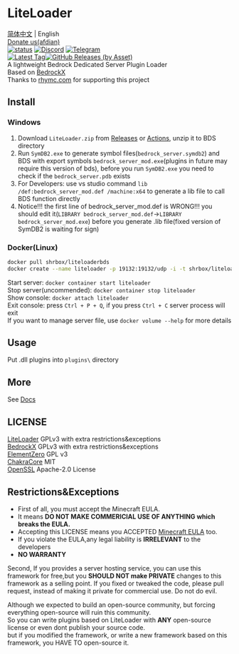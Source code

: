 # LiteLoader
[简体中文](README_zh-cn.md) | English  
[Donate us(afdian)](https://afdian.net/@liteldev)  
<a href="https://github.com/LiteLDev/LiteLoader/actions">![status](https://img.shields.io/github/workflow/status/LiteLDev/LiteLoader/Build%20LiteLoader?style=for-the-badge)</a>
<a href="https://discord.gg/27KTrxHc9t">![Discord](https://img.shields.io/discord/849252980430864384?style=for-the-badge)</a>
<a href="https://t.me/liteloader">![Telegram](https://img.shields.io/badge/telegram-LiteLoader-%232CA5E0?style=for-the-badge&logo=Telegram)</a><br>
<a href="https://github.com/LiteLDev/LiteLoader/releases/latest">![Latest Tag](https://img.shields.io/github/v/tag/LiteLDev/LiteLoader?label=LATEST%20TAG&style=for-the-badge)![GitHub Releases (by Asset)](https://img.shields.io/github/downloads/LiteLDev/LiteLoader/latest/total?style=for-the-badge)</a><br>
A lightweight Bedrock Dedicated Server Plugin Loader  
Based on [BedrockX](https://github.com/Sysca11/BedrockX)  
Thanks to [rhymc.com](https://www.rhymc.com/) for supporting this project

## Install
### Windows
1. Download `LiteLoader.zip` from [Releases](https://github.com/LiteLDev/LiteLoader/releases) or [Actions](https://github.com/LiteLDev/LiteLoader/actions), unzip it to BDS directory
2. Run `SymDB2.exe` to generate symbol files(`bedrock_server.symdb2`) and BDS with export symbols `bedrock_server_mod.exe`(plugins in future may require this version of bds), before you run `SymDB2.exe` you need to check if the `bedrock_server.pdb` exists
3. For Developers: use vs studio command `lib /def:bedrock_server_mod.def /machine:x64` to generate a lib file to call BDS function directly
4. Notice!!! the first line of bedrock_server_mod.def is WRONG!!!  you should edit it(`LIBRARY bedrock_server_mod.def`->`LIBRARY bedrock_server_mod.exe`) before you generate .lib file(fixed version of SymDB2 is waiting for sign)

### Docker(Linux)
```bash
docker pull shrbox/liteloaderbds
docker create --name liteloader -p 19132:19132/udp -i -t shrbox/liteloaderbds
```
Start server: `docker container start liteloader`  
Stop server(uncommended): `docker container stop liteloader`  
Show console: `docker attach liteloader`  
Exit console: press `Ctrl + P + Q`, if you press `Ctrl + C` server process will exit  
If you want to manage server file, use `docker volume --help` for more details

## Usage
Put .dll plugins into `plugins\` directory  

## More
See [Docs](https://docs.litetitle.com/)

## LICENSE  
[LiteLoader](https://github.com/LiteLDev/LiteLoader) GPLv3 with extra restrictions&exceptions  
[BedrockX](https://github.com/Sysca11/BedrockX) GPLv3 with extra restrictions&exceptions  
[ElementZero](https://github.com/Element-0/ElementZero) GPL v3  
[ChakraCore](https://github.com/chakra-core/ChakraCore) MIT  
[OpenSSL](https://github.com/openssl/openssl) Apache-2.0 License

## Restrictions&Exceptions
- First of all, you must accept the Minecraft EULA.  
- It means **DO NOT MAKE COMMERICIAL USE OF ANYTHING which breaks the EULA.**  
- Accepting this LICENSE means you ACCEPTED [Minecraft EULA](https://account.mojang.com/terms) too.  
- If you violate the EULA,any legal liability is **IRRELEVANT** to the developers  
- **NO WARRANTY**

Second, If you provides a server hosting service, you can use this framework for free,but you **SHOULD NOT make PRIVATE** changes to this framework as a selling point. If you fixed or tweaked the code, please pull request, instead of making it private for commercial use.
Do not do evil.

Although we expected to build an open-source community, but forcing everything open-source will ruin this community.  
So you can write plugins based on LiteLoader with **ANY** open-source license or even dont publish your source code.  
but if you modified the framework, or write a new framework based on this framework, you HAVE TO open-source it.
